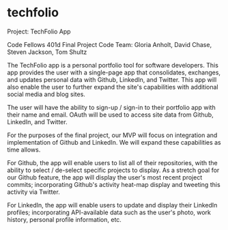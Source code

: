 # techfolio

Project: TechFolio App

Code Fellows 401d Final Project
Code Team: Gloria Anholt, David Chase, Steven Jackson, Tom Shultz

The TechFolio app is a personal portfolio tool for software developers.
This app provides the user with a single-page app that consolidates, exchanges, and updates personal data with Github, LinkedIn, and Twitter. This app will also enable the user to further expand the site's capabilities with additional social media and blog sites.

The user will have the ability to sign-up / sign-in to their portfolio app with their name and email. OAuth will be used to access site data from Github, LinkedIn, and Twitter.

For the purposes of the final project, our MVP will focus on integration and implementation of Github and LinkedIn. We will expand these capabilities as time allows.

For Github, the app will enable users to list all of their repositories, with the ability to select / de-select specific projects to display. As a stretch goal for our Github feature, the app will display the user's most recent project commits; incorporating Github's activity heat-map display and tweeting this activity via Twitter.

For LinkedIn, the app will enable users to update and display their LinkedIn profiles; incorporating API-available data such as the user's photo, work history, personal profile information, etc.
